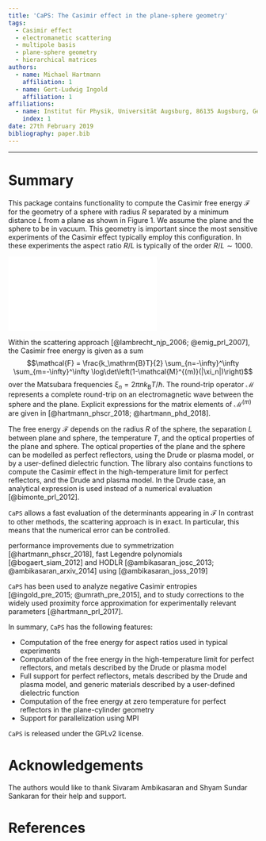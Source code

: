 ```yaml
---
title: 'CaPS: The Casimir effect in the plane-sphere geometry'
tags:
  - Casimir effect
  - electromanetic scattering
  - multipole basis
  - plane-sphere geometry
  - hierarchical matrices
authors:
  - name: Michael Hartmann
    affiliation: 1
  - name: Gert-Ludwig Ingold
    affiliation: 1
affiliations:
  - name: Institut für Physik, Universität Augsburg, 86135 Augsburg, Germany
    index: 1
date: 27th February 2019
bibliography: paper.bib
---
```


----------------------

# Summary

This package contains functionality to compute the Casimir free energy
$\mathcal{F}$ for the geometry of a sphere with radius $R$ separated by a
minimum distance $L$ from a plane as shown in Figure 1. We assume the plane and
the sphere to be in vacuum. This geometry is important since the most sensitive
experiments of the Casimir effect typically employ this configuration. In these
experiments the aspect ratio $R/L$ is typically of the order $R/L\sim1000$.

![Geometry of the plane-sphere setup. A sphere with radius $R$ is separated by
the smallest distance $L$ from an infintely extended plane.](geometry.pdf)

Within the scattering approach [@lambrecht_njp_2006; @emig_prl_2007], the
Casimir free energy is given as a sum
$$\mathcal{F} = \frac{k_\mathrm{B}T}{2} \sum_{n=-\infty}^\infty \sum_{m=-\infty}^\infty \log\det\left(1-\mathcal{M}^{(m)}(|\xi_n|)\right)$$
over the Matsubara frequencies $\xi_n=2\pi n k_\mathrm{B}T/\hbar$. The
round-trip operator $\mathcal{M}$ represents a complete round-trip on an
electromagnetic wave between the sphere and the plane. Explicit expressions for
the matrix elements of $\mathcal{M}^{(m)}$ are given in [@hartmann_phscr_2018;
@hartmann_phd_2018].

The free energy $\mathcal{F}$ depends on the radius $R$ of the sphere, the
separation $L$ between plane and sphere, the temperature $T$, and the optical
properties of the plane and sphere. The optical properties of the plane and the
sphere can be modelled as perfect reflectors, using the Drude or plasma model,
or by a user-defined dielectric function. The library also contains functions
to compute the Casimir effect in the high-temperature limit for perfect
reflectors, and the Drude and plasma model. In the Drude case, an analytical
expression is used instead of a numerical evaluation [@bimonte_prl_2012].

``CaPS`` allows a fast evaluation of the determinants appearing in
$\mathcal{F}$ In contrast to other methods, the scattering approach is in
exact. In particular, this means that the numerical error can be controlled.

performance improvements due to symmetrization [@hartmann_phscr_2018], fast Legendre polynomials [@bogaert_siam_2012] and HODLR
[@ambikasaran_josc_2013; @ambikasaran_arxiv_2014] using
[@ambikasaran_joss_2019]

``CaPS`` has been used to analyze negative Casimir entropies
[@ingold_pre_2015; @umrath_pre_2015], and to study corrections to the widely
used proximity force approximation for experimentally relevant parameters
[@hartmann_prl_2017].

In summary, ``CaPS`` has the following features:

 - Computation of the free energy for aspect ratios used in typical experiments
 - Computation of the free energy in the high-temperature limit for perfect reflectors, and metals described by the Drude or plasma model
 - Full support for perfect reflectors, metals described by the Drude and plasma model, and generic materials described by a user-defined dielectric function
 - Computation of the free energy at zero temperature for perfect reflectors in the plane-cylinder geometry
 - Support for parallelization using MPI

``CaPS`` is released under the GPLv2 license.

# Acknowledgements

The authors would like to thank Sivaram Ambikasaran and Shyam Sundar Sankaran
for their help and support.

# References
